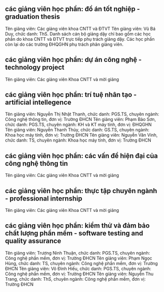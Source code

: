 ## các giảng viên học phần: đồ án tốt nghiệp - graduation thesis
Tên giảng viên: Các giảng viên khoa CNTT và ĐTVT
Tên giảng viên: Vũ Bá Duy, chức danh: ThS.
Danh sách cán bộ giảng dậy chỉ bao gồm các học phần do khoa CNTT và ĐTVT trực tiếp phụ trách giảng dậy. Các học phần còn lại do các trường ĐHQGHN phụ trách phân giảng viên.
## các giảng viên học phần: dự án công nghệ - technology project
Tên giảng viên: Các giảng viên Khoa CNTT và mời giảng
## các giảng viên học phần: trí tuệ nhân tạo - artificial intellegence
Tên giảng viên: Nguyễn Thị Nhật Thanh, chức danh: PGS.TS, chuyên ngành: Công nghệ thông tin, đơn vị: Trường ĐHCN
Tên giảng viên: Phạm Bảo Sơn, chức danh: PGS.TS, chuyên ngành: KH và KT máy tính, đơn vị: ĐHQGHN
Tên giảng viên: Nguyễn Thanh Thủy, chức danh: GS.TS, chuyên ngành: Khoa học máy tính, đơn vị: Trường ĐHCN
Tên giảng viên: Nguyễn Văn Vinh, chức danh: TS, chuyên ngành: Khoa học máy tính, đơn vị: Trường ĐHCN
## các giảng viên học phần: các vấn đề hiện đại của công nghệ thông tin
Tên giảng viên: Các giảng viên Khoa CNTT và mời giảng
## các giảng viên học phần: thực tập chuyên ngành - professional internship
Tên giảng viên: Các giảng viên Khoa CNTT và mời giảng
## các giảng viên học phần: kiểm thử và đảm bảo chất lượng phần mềm - software testing and quality assurance
Tên giảng viên: Trương Ninh Thuận, chức danh: PGS.TS, chuyên ngành: Công nghệ phần mềm, đơn vị: Trường ĐHCN
Tên giảng viên: Phạm Ngọc Hùng, chức danh: TS, chuyên ngành: Công nghệ phần mềm, đơn vị: Trường ĐHCN
Tên giảng viên: Võ Đình Hiếu, chức danh: PGS.TS, chuyên ngành: Công nghệ phần mềm, đơn vị: Trường ĐHCN
Tên giảng viên: Nguyễn Thu Trang, chức danh: ThS, chuyên ngành: Công nghệ phần mềm, đơn vị: Trường ĐHCN
